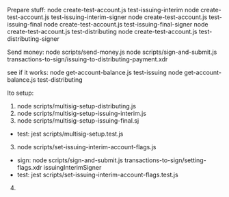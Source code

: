 Prepare stuff:
node create-test-account.js test-issuing-interim
node create-test-account.js test-issuing-interim-signer
node create-test-account.js test-issuing-final
node create-test-account.js test-issuing-final-signer
node create-test-account.js test-distributing
node create-test-account.js test-distributing-signer

Send money:
node scripts/send-money.js
node scripts/sign-and-submit.js transactions-to-sign/issuing-to-distributing-payment.xdr 

see if it works:
node get-account-balance.js test-issuing
node get-account-balance.js test-distributing

Ito setup:
1. node scripts/multisig-setup-distributing.js
2. node scripts/multisig-setup-issuing-interim.js
3. node scripts/multisig-setup-issuing-final.sj
- test: jest scripts/multisig-setup.test.js 
3. node scripts/set-issuing-interim-account-flags.js
- sign: node scripts/sign-and-submit.js transactions-to-sign/setting-flags.xdr issuingInterimSigner
- test: jest scripts/set-issuing-interim-account-flags.test.js
4. 